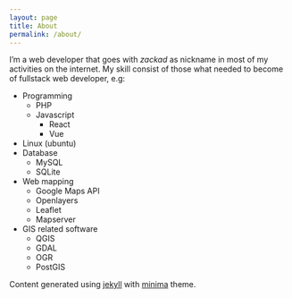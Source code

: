 ```yaml
---
layout: page
title: About
permalink: /about/
---
```


<p>I’m a web developer that goes with <em>zackad</em> as nickname in most of my activities on the internet. My skill consist of those what needed to become of fullstack web developer, e.g:</p>
            <ul>
              <li>Programming
                <ul>
                  <li>PHP</li>
                  <li>Javascript
                    <ul>
                      <li>React</li>
                      <li>Vue</li>
                    </ul>
                  </li>
                </ul>
              </li>
              <li>Linux (ubuntu)</li>
              <li>Database
                <ul>
                  <li>MySQL</li>
                  <li>SQLite</li>
                </ul>
              </li>
              <li>Web mapping
                <ul>
                  <li>Google Maps API</li>
                  <li>Openlayers</li>
                  <li>Leaflet</li>
                  <li>Mapserver</li>
                </ul>
              </li>
              <li>GIS related software
                <ul>
                  <li>QGIS</li>
                  <li>GDAL</li>
                  <li>OGR</li>
                  <li>PostGIS</li>
                </ul>
              </li>
            </ul>
            <p>Content generated using <a href="https://github.com/jekyll/jekyll">jekyll</a> with <a href="https://github.com/jekyll/minima">minima</a> theme.</p>
          </div>